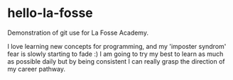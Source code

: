 # hello-la-fosse
Demonstration of git use for La Fosse Academy.

I love learning new concepts for programming, and my 'imposter syndrom' fear is slowly starting to fade :)
I am going to try my best to learn as much as possible daily but by being consistent I can really grasp the direction of my career pathway.
